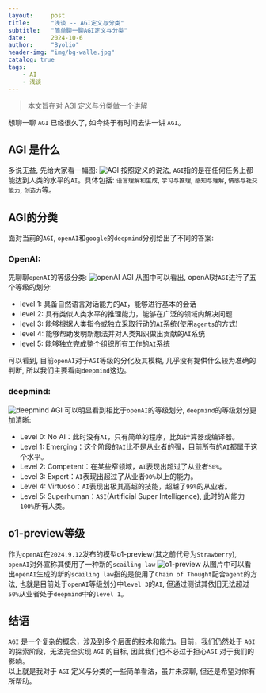 ```yaml
---
layout:     post
title:      "浅谈 -- AGI定义与分类"
subtitle:   "简单聊一聊AGI定义与分类"
date:       2024-10-6
author:     "Byolio"
header-img: "img/bg-walle.jpg"
catalog: true
tags:
    - AI
    - 浅谈
---
```

> 本文旨在对 AGI 定义与分类做一个讲解

想聊一聊 `AGI` 已经很久了, 如今终于有时间去讲一讲 `AGI`。

## AGI 是什么
多说无益, 先给大家看一幅图:
![AGI](https://cdn.jsdelivr.net/gh/byolio/mytc@main/img/NGS.png)
按照定义的说法, `AGI`指的是在任何任务上都能达到人类的水平的`AI`。具体包括: 
`语言理解和生成`, `学习与推理`, `感知与理解`, `情感与社交能力`, `创造力`等。

## AGI的分类
面对当前的`AGI`, `openAI`和`google`的`deepmind`分别给出了不同的答案:

### OpenAI:
先聊聊`openAI`的等级分类:
![openAI AGI](https://cdn.jsdelivr.net/gh/byolio/mytc@main/img/openAILevel.png)
从图中可以看出, openAI对`AGI`进行了五个等级的划分:
* level 1: 具备自然语言对话能力的`AI`，能够进行基本的会话
* level 2: 具有类似人类水平的推理能力，能够在广泛的领域内解决问题
* level 3: 能够根据人类指令或独立采取行动的`AI`系统(使用`agents`的方式)
* level 4: 能够帮助发明新想法并对人类知识做出贡献的`AI`系统
* level 5: 能够独立完成整个组织所有工作的`AI`系统

可以看到, 目前`openAI`对于`AGI`等级的分化及其模糊, 几乎没有提供什么较为准确的判断, 所以我们主要看向`deepmind`这边。

### deepmind:
![deepmind AGI](https://cdn.jsdelivr.net/gh/byolio/mytc@main/img/deepmindGoogleLevel.png)
可以明显看到相比于`openAI`的等级划分, `deepmind`的等级划分更加清晰:
* Level 0: No AI：此时没有`AI`，只有简单的程序，比如计算器或编译器。
* Level 1: Emerging：这个阶段的`AI`比不是从业者的强，目前所有的`AI`都属于这个水平。
* Level 2: Competent：在某些窄领域，`AI`表现出超过了从业者`50%`。
* Level 3: Expert：`AI`表现出超过了从业者`90%`以上的能力。
* Level 4: Virtuoso：`AI`表现出极其高超的技能，超越了`99%`的从业者。
* Level 5: Superhuman：`ASI`(Artificial Super Intelligence), 此时的AI能力`100%`所有人类。


## o1-preview等级
作为`openAI`在`2024.9.12`发布的模型o1-preview(其之前代号为`Strawberry`), 
`openAI`对外宣称其使用了一种新的`scailing law`
![o1-preview](https://cdn.jsdelivr.net/gh/byolio/mytc@main/img/o1-preview-theory.png)
从图片中可以看出`openAI`生成的新的`scailing law`指的是使用了`Chain of Thought`配合`agent`的方法, 也就是目前处于`openAI`等级划分中`level 3`的`AI`, 但通过测试其依旧无法超过`50%`从业者处于`deepmind`中的`level 1`。


## 结语
`AGI` 是一个复杂的概念，涉及到多个层面的技术和能力。目前，我们仍然处于 `AGI` 的探索阶段，无法完全实现 `AGI` 的目标, 因此我们也不必过于担心`AGI` 对于我们的影响。\
以上就是我对于 `AGI` 定义与分类的一些简单看法，虽并未深聊, 但还是希望对你有所帮助。

